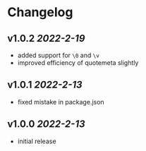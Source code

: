 # Changelog

## v1.0.2 *2022-2-19*
- added support for `\0` and `\v`
- improved efficiency of quotemeta slightly

## v1.0.1 *2022-2-13*
- fixed mistake in package.json

## v1.0.0 *2022-2-13*

- initial release
